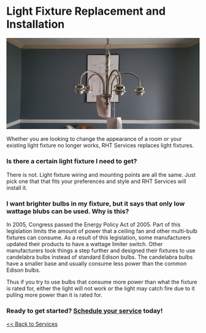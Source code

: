 # Light Fixture Replacement and Installation

<p class="text-center">
<img src="/images/light_fixture_install_20201231/re20201231_155035.jpg" alt="Recently replaced light fixture">
</p>

Whether you are looking to change the appearance of a room or your existing light fixture
no longer works, RHT Services replaces light fixtures.

### Is there a certain light fixture I need to get?

There is not. Light fixture wiring and mounting points are all the same. Just pick one that that
fits your preferences and style and RHT Services will install it.

### I want brighter bulbs in my fixture, but it says that only low wattage blubs can be used. Why is this?

In 2005, Congress passed the Energy Policy Act of 2005. Part of this legislation limits the amount of power
that a ceiling fan and other multi-bulb fixtures can consume. As a result of this legislation,
some manufacturers updated their products to have a wattage limiter switch.
Other manufacturers took things a step further and designed
their fixtures to use candelabra bulbs instead of standard Edison bulbs. The candelabra bulbs
have a smaller base and usually consume less power than the common Edison bulbs.

Thus if you try to use bulbs that consume more power than what the fixture is rated for, either the light
will not work or the light may catch fire due to it pulling more power than it is rated for.

<h3>Ready to get started? <a href="/request">Schedule your service</a> today!</h3>

[<< Back to Services](/services)
